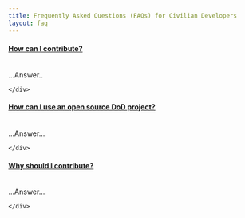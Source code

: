 ```yaml
---
title: Frequently Asked Questions (FAQs) for Civilian Developers
layout: faq
---
```


<div class="panel css3-shadow">      
  <div class="panel-heading" role="tab" id="FAQ1">
    <a class="collapse_switch" role="button" data-toggle="collapse" href="#FAQ1a" aria-expanded="true" aria-controls="collapseOne">
      <div>
        <h4 class="panel-title pull-left">          
          How can I contribute? 
        </h4>
        <span class="glyphicon glyphicon-triangle-bottom pull-right"> </span>
        <br class="clearfix">
      </div>
    </a>
  </div>      
  <div id="FAQ1a" class="panel-collapse collapse" role="tabpanel" aria-labelledby="headingOne">
    <div class="panel-body">

<section markdown="1">
...Answer..
</section> 

    </div>
  </div>
</div>
<div class="panel css3-shadow">
  <div class="panel-heading" role="tab" id="FAQ2">
    <a class="collapse_switch" role="button" data-toggle="collapse" href="#FAQ2a" aria-expanded="true" aria-controls="collapseOne">
      <div>
        <h4 class="panel-title pull-left">
          How can I use an open source DoD project?
        </h4>
        <span class="glyphicon glyphicon-triangle-bottom pull-right"> </span>
        <br class="clearfix">
      </div>
    </a>
  </div>
  <div id="FAQ2a" class="panel-collapse collapse" role="tabpanel" aria-labelledby="headingOne">
    <div class="panel-body">

<section markdown="1">
...Answer...
</section>

    </div>
  </div>
</div>

<div class="panel css3-shadow">
  <div class="panel-heading" role="tab" id="FAQ3">
    <a class="collapse_switch" role="button" data-toggle="collapse" href="#FAQ3a" aria-expanded="true" aria-controls="collapseOne">
      <div>
        <h4 class="panel-title pull-left">
          Why should I contribute?
        </h4>
        <span class="glyphicon glyphicon-triangle-bottom pull-right"> </span>
        <br class="clearfix">
      </div>
    </a>
  </div>
  <div id="FAQ3a" class="panel-collapse collapse" role="tabpanel" aria-labelledby="headingOne">
    <div class="panel-body">

<section markdown="1">
...Answer...
</section>

    </div>
  </div>
</div>